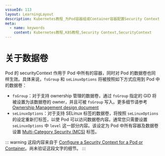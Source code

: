 ```yaml
---
vssueId: 113
layout: LearningLayout
description: Kubernetes教程_为Pod容器组或Container容器配置Security Context安全上下文的_seLinuxOptions
meta:
  - name: keywords
    content: Kubernetes教程,K8S教程,Security Context,SecurityContext
---
```


# 关于数据卷

Pod 的 securityContext 作用于 Pod 中所有的容器，同时对 Pod 的数据卷也同样生效。具体来说，`fsGroup` 和 `seLinuxOptions` 将被按照如下方式应用到 Pod 中的数据卷：
* `fsGroup`：对于支持 ownership 管理的数据卷，通过 `fsGroup` 指定的 GID 将被设置为该数据卷的 owner，并且可被 `fsGroup` 写入。更多细节请参考 [Ownership Management design document](https://github.com/kubernetes/community/blob/master/contributors/design-proposals/storage/volume-ownership-management.md)
* `seLinuxOptions`：对于支持 SELinux 标签的数据卷，将按照 `seLinuxOptions` 的设定重新打标签，以使 Pod 可以访问数据卷内容。通常您只需要设置 `seLinuxOptions` 中 `level` 这一部分内容。该设定为 Pod 中所有容器及数据卷设置 [Multi-Category Security (MCS)](https://selinuxproject.org/page/NB_MLS) 标签。

::: warning
这段内容来自于 [Configure a Security Context for a Pod or Container](https://kubernetes.io/docs/tasks/configure-pod-container/security-context/#discussion)。尚未验证这段文字的细节。
:::
